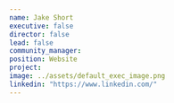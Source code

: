 ```yaml
---
name: Jake Short
executive: false
director: false
lead: false
community_manager:   
position: Website
project:  
image: ../assets/default_exec_image.png
linkedin: "https://www.linkedin.com/"
---
```

